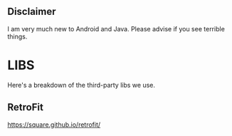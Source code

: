 
Disclaimer
----------

I am very much new to Android and Java. Please advise if you see terrible things.


LIBS
====

Here's a breakdown of the third-party libs we use.

RetroFit
--------

https://square.github.io/retrofit/